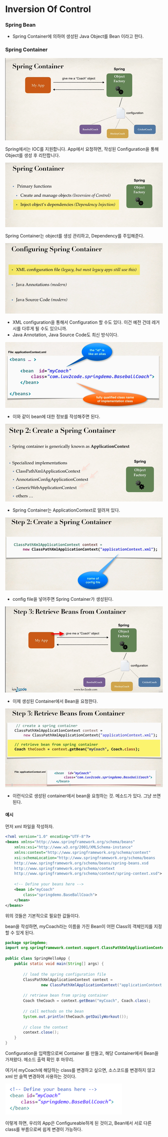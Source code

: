# Inversion Of Control



### Spring Bean

- Spring Container에 의하여 생성된 Java Object를 Bean 이라고 한다.



### Spring Container



![image-20200131102103036](images/image-20200131102103036.png)

Spring에서는 IOC를 지원합니다. App에서 요청하면, 작성된 Configuration을 통해 Object를 생성 후 리턴합니다.



![image-20200131102202423](images/image-20200131102202423.png)

Spring Container는 object를 생성 관리하고, Dependency를 주입해준다.



![image-20200131102314478](images/image-20200131102314478.png)

- XML configuration을 통해서 Configuration 할 수도 있다. 이건 예전 건데 레거시를 다루게 될 수도 있으니까.
- Java Annotation, Java Source Code도 최신 방식이다. 



![image-20200131102733050](images/image-20200131102733050.png)

- 이와 같이 bean에 대한 정보를 작성해주면 된다.



![image-20200131102545400](images/image-20200131102545400.png)

- Spring Container는 ApplicationContext로 알려져 있다.



![image-20200131102711668](images/image-20200131102711668.png)

- config file을 넣어주면 Spring Container가 생성된다.



![image-20200131102846687](images/image-20200131102846687.png)

- 이제 생성된 Container에서 Bean을 요청한다.



![image-20200131102904238](images/image-20200131102904238.png)

- 이런식으로 생성된 container에서 bean을 요청하는 것. 메소드가 있다. 그냥 쓰면 된다.



#### 예시



먼저 xml 파일을 작성하자.

```xml
<?xml version="1.0" encoding="UTF-8"?>
<beans xmlns="http://www.springframework.org/schema/beans"
    xmlns:xsi="http://www.w3.org/2001/XMLSchema-instance" 
    xmlns:context="http://www.springframework.org/schema/context"
    xsi:schemaLocation="http://www.springframework.org/schema/beans
    http://www.springframework.org/schema/beans/spring-beans.xsd
    http://www.springframework.org/schema/context
    http://www.springframework.org/schema/context/spring-context.xsd">

    <!-- Define your beans here -->
    <bean id="myCoach"
    	class="springdemo.BaseBallCoach">
    </bean>
</beans>
```

위의 것들은 기본적으로 필요한 값들이다.

bean을 작성하면, myCoach라는 이름을 가진 Bean이 어떤 Class의 객체인지를 지정할 수 있게 된다.



```java
package springdemo;
import org.springframework.context.support.ClassPathXmlApplicationContext;

public class SpringHelloApp {
	public static void main(String[] args) {
		
		// load the spring configuration file
		ClassPathXmlApplicationContext context = 
				new ClassPathXmlApplicationContext("applicationContext.xml");
		
		// retrieve bean from spring container
		Coach theCoach = context.getBean("myCoach", Coach.class);
		
		// call methods on the bean
		System.out.println(theCoach.getDailyWorkout());
		
		// close the context
		context.close();
	}
}
```

Configuration을 입력함으로써 Container 를 만들고, 해당 Container에서 Bean을 가져왔다. 메소드 출력 확인 후 마무리.



여기서 myCoach에 해당하는 class를 변경하고 싶으면, 소스코드를 변경하지 않고 xml 만 슬쩍 변경하여 사용하는 것이다.

![image-20200131105243356](images/image-20200131105243356.png)



이렇게 하면, 우리의 App은 Configureable하게 된 것이고, Bean에서 서로 다른 class를 부름으로써 쉽게 변경이 가능하다.

